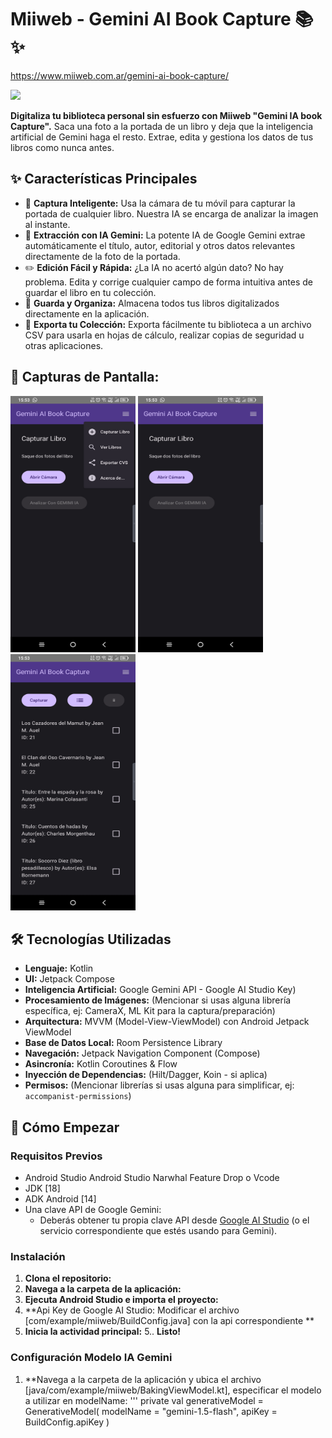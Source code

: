 # Miiweb - Gemini AI Book Capture 📚✨

https://www.miiweb.com.ar/gemini-ai-book-capture/

<img src="https://www.miiweb.com.ar/img/logo.webp">

**Digitaliza tu biblioteca personal sin esfuerzo con Miiweb "Gemini IA book Capture".** Saca una foto a la portada de un libro y deja que la inteligencia artificial de Gemini haga el resto. Extrae, edita y gestiona los datos de tus libros como nunca antes.

## ✨ Características Principales

*   📸 **Captura Inteligente:** Usa la cámara de tu móvil para capturar la portada de cualquier libro. Nuestra IA se encarga de analizar la imagen al instante.
*   🧠 **Extracción con IA Gemini:** La potente IA de Google Gemini extrae automáticamente el título, autor, editorial y otros datos relevantes directamente de la foto de la portada.
*   ✏️ **Edición Fácil y Rápida:** ¿La IA no acertó algún dato? No hay problema. Edita y corrige cualquier campo de forma intuitiva antes de guardar el libro en tu colección.
*   💾 **Guarda y Organiza:** Almacena todos tus libros digitalizados directamente en la aplicación.
*   📄 **Exporta tu Colección:** Exporta fácilmente tu biblioteca a un archivo CSV para usarla en hojas de cálculo, realizar copias de seguridad u otras aplicaciones.

## 📸 Capturas de Pantalla:
<img src="./app/src/main/res/drawable/screen2.jpeg" height="410px"    width="200px" alt="Captura de Portada - G.IA Book Capture">
<img src="./app/src/main/res/drawable/screen3.jpeg" height="410px"    width="200px" alt="Captura de Portada - G.IA Book Capture">
<img src="./app/src/main/res/drawable/screen.jpeg" height="410px"    width="200px" alt="Captura de Portada - G.IA Book Capture">


## 🛠️ Tecnologías Utilizadas

*   **Lenguaje:** Kotlin
*   **UI:** Jetpack Compose
*   **Inteligencia Artificial:** Google Gemini API - Google AI Studio Key)
*   **Procesamiento de Imágenes:** (Mencionar si usas alguna librería específica, ej: CameraX, ML Kit para la captura/preparación)
*   **Arquitectura:** MVVM (Model-View-ViewModel) con Android Jetpack ViewModel
*   **Base de Datos Local:** Room Persistence Library
*   **Navegación:** Jetpack Navigation Component (Compose)
*   **Asincronía:** Kotlin Coroutines & Flow
*   **Inyección de Dependencias:** (Hilt/Dagger, Koin - si aplica)
*   **Permisos:** (Mencionar librerías si usas alguna para simplificar, ej: `accompanist-permissions`)

## 🚀 Cómo Empezar

### Requisitos Previos

*   Android Studio Android Studio Narwhal Feature Drop o Vcode
*   JDK [18]
*   ADK Android [14] 
*   Una clave API de Google Gemini:
    *   Deberás obtener tu propia clave API desde [Google AI Studio](https://aistudio.google.com/app/apikey) (o el servicio correspondiente que estés usando para Gemini).

### Instalación

1.  **Clona el repositorio:**
2.  **Navega a la carpeta de la aplicación:**
3.  **Ejecuta Android Studio e importa el proyecto:**
4.  **Api Key de Google AI Studio: Modificar el archivo [com/example/miiweb/BuildConfig.java] con la api correspondiente **
6.  **Inicia la actividad principal:**
5.. **Listo!**


### Configuración Modelo IA Gemini 
1.  **Navega a la carpeta de la aplicación y ubica el archivo  [java/com/example/miiweb/BakingViewModel.kt], especificar el modelo a utilizar en modelName:
'''
private val generativeModel = GenerativeModel(
    modelName = "gemini-1.5-flash",
    apiKey = BuildConfig.apiKey
    )

